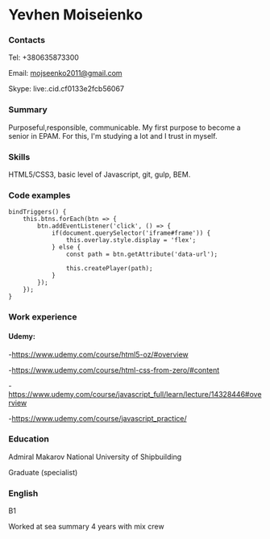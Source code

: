 # Yevhen Moiseienko


### Contacts


Tel: +380635873300 


Email: mojseenko2011@gmail.com 


Skype: live:.cid.cf0133e2fcb56067


### Summary


Purposeful,responsible, communicable. My first purpose to become a senior in EPAM. For this, I'm studying a lot and I trust in myself.


### Skills


HTML5/CSS3, basic level of Javascript, git, gulp, BEM.


### Code examples


    bindTriggers() {
        this.btns.forEach(btn => {
            btn.addEventListener('click', () => {
                if(document.querySelector('iframe#frame')) {
                    this.overlay.style.display = 'flex';
                } else {
                    const path = btn.getAttribute('data-url');

                    this.createPlayer(path);
                }
            });
        });
    }
    
    
### Work experience

#### Udemy:


-https://www.udemy.com/course/html5-oz/#overview


-https://www.udemy.com/course/html-css-from-zero/#content 


-https://www.udemy.com/course/javascript_full/learn/lecture/14328446#overview 


-https://www.udemy.com/course/javascript_practice/



### Education


Admiral Makarov National University of Shipbuilding


Graduate (specialist)


### English


B1


Worked at sea summary 4 years with mix crew
